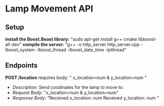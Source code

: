 # Lamp Movement API

## Setup
**install the Boost.Beast library:** "sudo apt-get install g++ cmake libboost-all-dev"
**compile the server:** "g++ -o http_server http_server.cpp -lboost_system -lboost_thread -lboost_date_time -lpthread"

## Endpoints
**POST /location**
requires body: " x_location=num & y_location=num "
- *Description*: Send coodinates for the lamp to move to.
- *Request Body*: "x_location=num & y_location=num"
- *Response Body*: "Received x_location: num
                    Received y_location: num "
